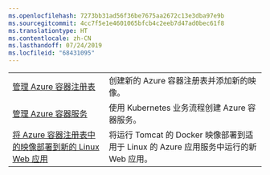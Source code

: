 ```yaml
---
ms.openlocfilehash: 7273bb31ad56f36be7675aa2672c13e3dba97e9b
ms.sourcegitcommit: 4cc7f5e1e4601065bfcb4c2eeb7d47ad0bec61f8
ms.translationtype: HT
ms.contentlocale: zh-CN
ms.lasthandoff: 07/24/2019
ms.locfileid: "68431095"
---
```

|  |  |
|---------|---------|
| [管理 Azure 容器注册表][1] | 创建新的 Azure 容器注册表并添加新的映像。 | 
| [管理 Azure 容器服务][2] | 使用 Kubernetes 业务流程创建 Azure 容器服务。 | 
| [将 Azure 容器注册表中的映像部署到新的 Linux Web 应用][3] | 将运行 Tomcat 的 Docker 映像部署到适用于 Linux 的 Azure 应用服务中运行的新 Web 应用。 | 

[1]: https://azure.microsoft.com/resources/samples/acr-java-manage-azure-container-registry/
[2]: https://azure.microsoft.com/resources/samples/acs-java-manage-azure-container-service-with-kubernetes-orchestrator/
[3]: https://azure.microsoft.com/resources/samples/app-service-java-deploy-image-from-acr-to-linux/
